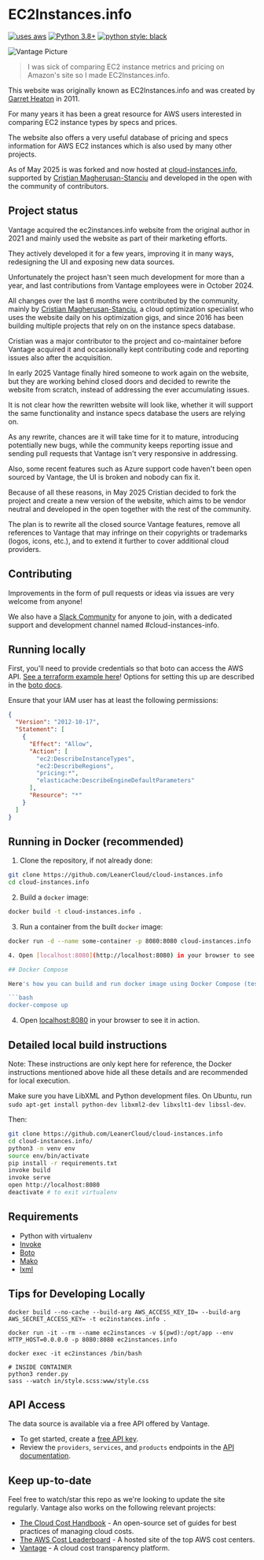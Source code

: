 # EC2Instances.info

[![uses aws](https://img.shields.io/badge/uses-AWS-yellow)](https://aws.amazon.com/)
[![Python 3.8+](https://img.shields.io/badge/python-3.8+-blue.svg)](https://www.python.org/downloads/release/python-380/)
[![python style: black](https://img.shields.io/badge/python%20style-black-000000.svg?style=flat-square)](https://github.com/psf/black)

![Vantage Picture](https://uploads-ssl.webflow.com/5f9ba05ba40d6414f341df34/5f9bb1764b6670c6f7739564_moutain-scene.svg)

> I was sick of comparing EC2 instance metrics and pricing on Amazon's site so I
> made EC2Instances.info.

This website was originally known as EC2Instances.info and was created by [Garret
Heaton](https://github.com/powdahound) in 2011.

For many years it has been a great resource for AWS users interested in comparing EC2 instance types by specs and prices.

The website also offers a very useful database of pricing and specs information for AWS EC2 instances which is also used by many other projects.

As of May 2025 is was forked and now hosted at [cloud-instances.info](https://cloud-instances.info), supported by
[Cristian Magherusan-Stanciu](https://LeanerCloud.com/) and developed in the open with the community of contributors.

## Project status

Vantage acquired the ec2instances.info website from the original author in 2021 and mainly used the website as part of their marketing efforts.

They actively developed it for a few years, improving it in many ways, redesigning the UI and exposing new data sources.

Unfortunately the project hasn't seen much development for more than a year, and last contributions from Vantage employees were in October 2024.

All changes over the last 6 months were contributed by the community, mainly by [Cristian Magherusan-Stanciu](https://LeanerCloud.com/), a cloud optimization specialist who uses the website daily on his optimization gigs, and since 2016 has been building multiple projects that rely on on the instance specs database.

Cristian was a major contributor to the project and co-maintainer before Vantage acquired it and occasionally kept contributing code and reporting issues also after the acquisition.

In early 2025 Vantage finally hired someone to work again on the website, but they are working behind closed doors and decided to rewrite the website from scratch, instead of addressing the ever accumulating issues.

It is not clear how the rewritten website will look like, whether it will support the same functionality and instance specs database the users are relying on.

As any rewrite, chances are it will take time for it to mature, introducing potentially new bugs, while the community keeps reporting issue and sending pull requests that Vantage isn't very responsive in addressing.

Also, some recent features such as Azure support code haven't been open sourced by Vantage, the UI is broken and nobody can fix it.

Because of all these reasons, in May 2025 Cristian decided to fork the project and create a new version of the website, which aims to be vendor neutral and developed in the open together with the rest of the community.

The plan is to rewrite all the closed source Vantage features, remove all references to Vantage that may infringe on their copyrights or trademarks (logos, icons, etc.), and to extend it further to cover additional cloud providers.

## Contributing

Improvements in the form of pull requests or ideas via issues are very welcome from anyone!

We also have a [Slack Community](https://join.slack.com/t/leanercloud/shared_invite/zt-xodcoi9j-1IcxNozXx1OW0gh_N08sjg) for anyone to join, with a dedicated support and development channel named #cloud-instances-info.

## Running locally

First, you'll need to provide credentials so that boto can access the AWS API. [See a terraform example here](./docs/terraform/iam.tf)!
Options for setting this up are described in the [boto
docs](https://boto3.amazonaws.com/v1/documentation/api/latest/guide/configuration.html).

Ensure that your IAM user has at least the following permissions:

```json
{
  "Version": "2012-10-17",
  "Statement": [
    {
      "Effect": "Allow",
      "Action": [
        "ec2:DescribeInstanceTypes",
        "ec2:DescribeRegions",
        "pricing:*",
        "elasticache:DescribeEngineDefaultParameters"
      ],
      "Resource": "*"
    }
  ]
}
```

## Running in Docker (recommended)

1. Clone the repository, if not already done:

```bash
git clone https://github.com/LeanerCloud/cloud-instances.info
cd cloud-instances.info
```

2. Build a `docker` image:

```bash
docker build -t cloud-instances.info .
```

3. Run a container from the built `docker` image:

````bash
docker run -d --name some-container -p 8080:8080 cloud-instances.info

4. Open [localhost:8080](http://localhost:8080) in your browser to see it in action.

## Docker Compose

Here's how you can build and run docker image using Docker Compose (tested with Docker Compose v2):

```bash
docker-compose up
````

4. Open [localhost:8080](http://localhost:8080) in your browser to see it in action.

## Detailed local build instructions

Note: These instructions are only kept here for reference, the Docker
instructions mentioned above hide all these details and are recommended for local execution.

Make sure you have LibXML and Python development files. On Ubuntu, run `sudo apt-get install python-dev libxml2-dev libxslt1-dev libssl-dev`.

Then:

```bash
git clone https://github.com/LeanerCloud/cloud-instances.info
cd cloud-instances.info/
python3 -m venv env
source env/bin/activate
pip install -r requirements.txt
invoke build
invoke serve
open http://localhost:8080
deactivate # to exit virtualenv
```

## Requirements

- Python with virtualenv
- [Invoke](http://www.pyinvoke.org/)
- [Boto](http://boto.readthedocs.org/en/latest/)
- [Mako](http://www.makotemplates.org/)
- [lxml](http://lxml.de/)

## Tips for Developing Locally

```
docker build --no-cache --build-arg AWS_ACCESS_KEY_ID= --build-arg AWS_SECRET_ACCESS_KEY= -t ec2instances.info .

docker run -it --rm --name ec2instances -v $(pwd):/opt/app --env HTTP_HOST=0.0.0.0 -p 8080:8080 ec2instances.info

docker exec -it ec2instances /bin/bash

# INSIDE CONTAINER
python3 render.py
sass --watch in/style.scss:www/style.css
```

## API Access

The data source is available via a free API offered by Vantage.

- To get started, create a [free API key](https://vantage.readme.io/reference/authentication).
- Review the `providers`, `services`, and `products` endpoints in the [API documentation](https://vantage.readme.io/reference/getproducts).

## Keep up-to-date

Feel free to watch/star this repo as we're looking to update the site regularly. Vantage also works on the following relevant projects:

- [The Cloud Cost Handbook](https://github.com/vantage-sh/handbook) - An
  open-source set of guides for best practices of managing cloud costs.
- [The AWS Cost Leaderboard](https://leaderboard.vantage.sh/) - A hosted site of
  the top AWS cost centers.
- [Vantage](https://vantage.sh/) - A cloud cost transparency platform.
